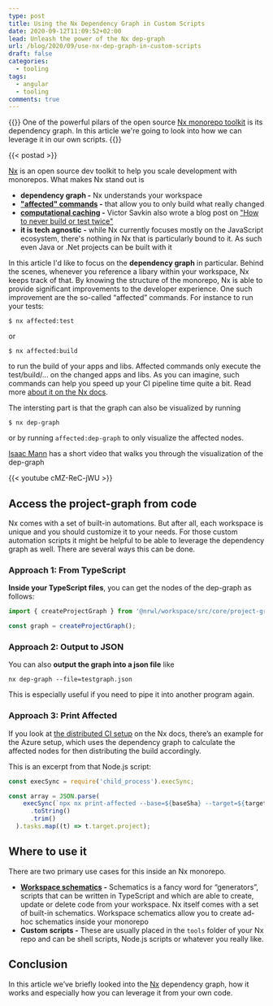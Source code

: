 ```yaml
---
type: post
title: Using the Nx Dependency Graph in Custom Scripts
date: 2020-09-12T11:09:52+02:00
lead: Unleash the power of the Nx dep-graph
url: /blog/2020/09/use-nx-dep-graph-in-custom-scripts
draft: false
categories:
  - tooling
tags:
  - angular
  - tooling
comments: true
---
```

{{<intro>}}
  One of the powerful pilars of the open source [Nx monorepo toolkit](https://nx.dev) is its dependency graph. In this article we're going to look into how we can leverage it in our own scripts.
{{</intro>}}

<!--more-->

{{< postad >}}

[Nx](https://nx.dev) is an open source dev toolkit to help you scale development with monorepos. What makes Nx stand out is

* **dependency graph -** Nx understands your workspace
* **["affected" commands](https://nx.dev/angular/guides/ci/monorepo-affected#rebuilding-and-retesting-what-is-affected) -** that allow you to only build what really changed
* **[computational caching](https://nx.dev/angular/workspace/computation-caching#computation-caching) -** Victor Savkin also wrote a blog post on ["How to never build or test twice"](https://blog.nrwl.io/how-to-never-build-or-test-the-same-code-twice-2dc58e413279)
* **it is tech agnostic -** while Nx currently focuses mostly on the JavaScript ecosystem, there's nothing in Nx that is particularly bound to it. As such even Java or .Net projects can be built with it

In this article I'd like to focus on the **dependency graph** in particular. Behind the scenes, whenever you reference a libary within your workspace, Nx keeps track of that. By knowing the structure of the monorepo, Nx is able to provide significant improvements to the developer experience. One such improvement are the so-called “affected” commands. For instance to run your tests:

```
$ nx affected:test
```

or 

```
$ nx affected:build
```

to run the build of your apps and libs. Affected commands only execute the test/build/... on the changed apps and libs. As you can imagine, such commands can help you speed up your CI pipeline time quite a bit. Read more [about it on the Nx docs](https://nx.dev/angular/guides/ci/monorepo-affected#rebuilding-and-retesting-what-is-affected).

The intersting part is that the graph can also be visualized by running

```
$ nx dep-graph
```

or by running `affected:dep-graph` to only visualize the affected nodes.

[Isaac Mann](https://twitter.com/MannIsaac) has a short video that walks you through the visualization of the dep-graph

{{< youtube cMZ-ReC-jWU >}}

## Access the project-graph from code

Nx comes with a set of built-in automations. But after all, each workspace is unique and you should customize it to your needs. For those custom automation scripts it might be helpful to be able to leverage the dependency graph as well. There are several ways this can be done.

### Approach 1: From TypeScript

**Inside your TypeScript files**, you can get the nodes of the dep-graph as follows:

```typescript
import { createProjectGraph } from '@nrwl/workspace/src/core/project-graph';

const graph = createProjectGraph();
```

### Approach 2: Output to JSON

You can also **output the graph into a json file** like

```
nx dep-graph --file=testgraph.json
```

This is especially useful if you need to pipe it into another program again.

### Approach 3: Print Affected

If you look at [the distributed CI setup](https://nx.dev/angular/guides/ci/distributed-builds) on the Nx docs, there’s an example for the Azure setup, which uses the dependency graph to calculate the affected nodes for then distributing the build accordingly.

This is an excerpt from that Node.js script:

```javascript
const execSync = require('child_process').execSync;

const array = JSON.parse(
    execSync(`npx nx print-affected --base=${baseSha} --target=${target}`)
      .toString()
      .trim()
  ).tasks.map((t) => t.target.project);
```

## Where to use it

There are two primary use cases for this inside an Nx monorepo.

- **[Workspace schematics](https://nx.dev/angular/workspace/schematics/workspace-schematics#workspace-schematics) -** Schematics is a fancy word for “generators”, scripts that can be written in TypeScript and which are able to create, update or delete code from your workspace. Nx itself comes with a set of built-in schematics. Workspace schematics allow you to create ad-hoc schematics inside your monorepo
- **Custom scripts -** These are usually placed in the `tools` folder of your Nx repo and can be shell scripts, Node.js scripts or whatever you really like.

## Conclusion

In this article we’ve briefly looked into the [Nx](https://nx.dev) dependency graph, how it works and especially how you can leverage it from your own code.